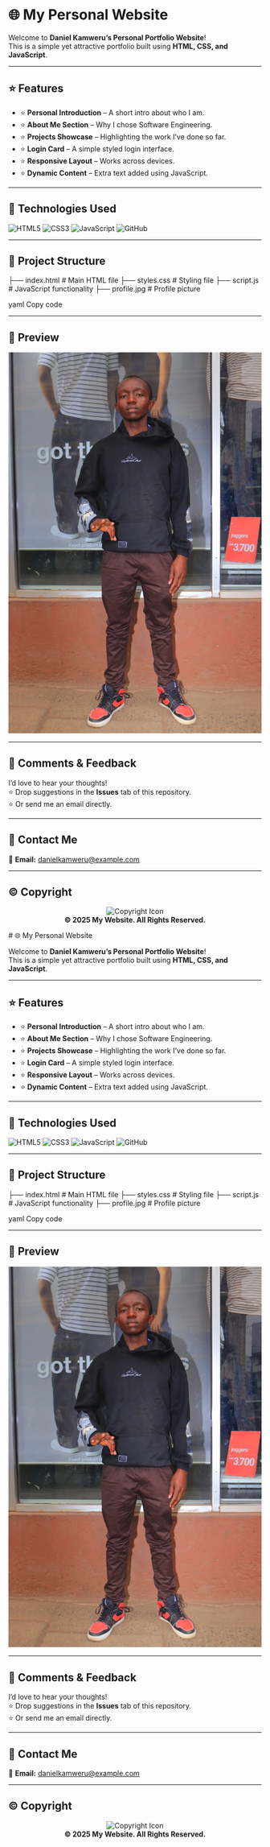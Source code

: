 # 🌐 My Personal Website

Welcome to **Daniel Kamweru’s Personal Portfolio Website**!  
This is a simple yet attractive portfolio built using **HTML, CSS, and JavaScript**.

---

## ⭐ Features
- ⭐ **Personal Introduction** – A short intro about who I am.  
- ⭐ **About Me Section** – Why I chose Software Engineering.  
- ⭐ **Projects Showcase** – Highlighting the work I’ve done so far.  
- ⭐ **Login Card** – A simple styled login interface.  
- ⭐ **Responsive Layout** – Works across devices.  
- ⭐ **Dynamic Content** – Extra text added using JavaScript.  

---

## 🚀 Technologies Used

<p align="left">
  <img src="https://img.icons8.com/color/48/000000/html-5.png" alt="HTML5"/>
  <img src="https://img.icons8.com/color/48/000000/css3.png" alt="CSS3"/>
  <img src="https://img.icons8.com/color/48/000000/javascript.png" alt="JavaScript"/>
  <img src="https://img.icons8.com/ios-glyphs/48/000000/github.png" alt="GitHub"/>
</p>

---

## 📂 Project Structure
├── index.html # Main HTML file
├── styles.css # Styling file
├── script.js # JavaScript functionality
├── profile.jpg # Profile picture

yaml
Copy code

---

## 📸 Preview  
![Portfolio Screenshot](profile.jpg)

---

## 💬 Comments & Feedback
I’d love to hear your thoughts!  
⭐ Drop suggestions in the **Issues** tab of this repository.  
⭐ Or send me an email directly.  

---

## 📧 Contact Me
📩 **Email:** [danielkamweru@example.com](mailto:danielkamweru@example.com)  

---

## ©️ Copyright
<p align="center">
  <img src="https://img.icons8.com/color/96/000000/copyright.png" alt="Copyright Icon"/><br>
  <b>© 2025 My Website. All Rights Reserved.</b>
</p># 🌐 My Personal Website

Welcome to **Daniel Kamweru’s Personal Portfolio Website**!  
This is a simple yet attractive portfolio built using **HTML, CSS, and JavaScript**.

---

## ⭐ Features
- ⭐ **Personal Introduction** – A short intro about who I am.  
- ⭐ **About Me Section** – Why I chose Software Engineering.  
- ⭐ **Projects Showcase** – Highlighting the work I’ve done so far.  
- ⭐ **Login Card** – A simple styled login interface.  
- ⭐ **Responsive Layout** – Works across devices.  
- ⭐ **Dynamic Content** – Extra text added using JavaScript.  

---

## 🚀 Technologies Used

<p align="left">
  <img src="https://img.icons8.com/color/48/000000/html-5.png" alt="HTML5"/>
  <img src="https://img.icons8.com/color/48/000000/css3.png" alt="CSS3"/>
  <img src="https://img.icons8.com/color/48/000000/javascript.png" alt="JavaScript"/>
  <img src="https://img.icons8.com/ios-glyphs/48/000000/github.png" alt="GitHub"/>
</p>

---

## 📂 Project Structure
├── index.html # Main HTML file
├── styles.css # Styling file
├── script.js # JavaScript functionality
├── profile.jpg # Profile picture

yaml
Copy code

---

## 📸 Preview  
![Portfolio Screenshot](profile.jpg)

---

## 💬 Comments & Feedback
I’d love to hear your thoughts!  
⭐ Drop suggestions in the **Issues** tab of this repository.  
⭐ Or send me an email directly.  

---

## 📧 Contact Me
📩 **Email:** [danielkamweru@example.com](mailto:danielkamweru@example.com)  

---

## ©️ Copyright
<p align="center">
  <img src="https://img.icons8.com/color/96/000000/copyright.png" alt="Copyright Icon"/><br>
  <b>© 2025 My Website. All Rights Reserved.</b>
</p>
